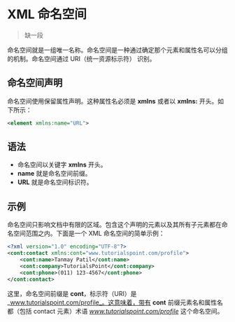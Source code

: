 # XML 命名空间

> 缺一段

命名空间就是一组唯一名称。命名空间是一种通过确定那个元素和属性名可以分组的机制。命名空间通过 URI（统一资源标示符） 识别。

## 命名空间声明

命名空间使用保留属性声明。这种属性名必须是 __xmlns__ 或者以 __xmlns:__ 开头。如下所示：

```xml
<element xmlns:name="URL">
```

## 语法

- 命名空间以关键字 __xmlns__ 开头。
- __name__ 就是命名空间前缀。
- __URL__ 就是命名空间标识符。

## 示例

命名空间只影响文档中有限的区域。包含这个声明的元素以及其所有子元素都在命名空间范围之内。下面是一个 XML 命名空间的简单示例：

```xml
<?xml version="1.0" encoding="UTF-8"?>
<cont:contact xmlns:cont="www.tutorialspoint.com/profile">
	<cont:name>Tanmay Patil</cont:name>
	<cont:company>TutorialsPoint</cont:company>
	<cont:phone>(011) 123-4567</cont:phone>
</cont:contact>
```

这里，命名空间前缀是 __cont__，标示符（URI）是 _www.tutorialspoint.com/profile_。这意味着，带有 __cont__ 前缀元素名和属性名都（包括 contact 元素）术语 _www.tutorialspoint.com/profile_ 这个命名空间。
